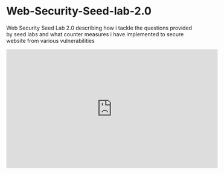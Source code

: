 # Web-Security-Seed-lab-2.0
Web Security Seed Lab 2.0 describing how i tackle the questions provided by seed labs and what counter measures i have implemented to secure website from various vulnerabilities
<p align="center"> <iframe width="560" height="315" src="https://www.youtube.com/embed/yN7vlOiGTJE" title="YouTube video player" frameborder="0" allow="accelerometer; autoplay; clipboard-write; encrypted-media; gyroscope; picture-in-picture" allowfullscreen></iframe> </p>
